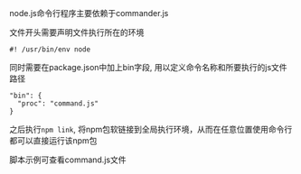 node.js命令行程序主要依赖于commander.js

文件开头需要声明文件执行所在的环境

```
#! /usr/bin/env node 
```

同时需要在package.json中加上bin字段, 用以定义命令名称和所要执行的js文件路径

```
"bin": {
  "proc": "command.js"
}
```

之后执行`npm link`, 将npm包软链接到全局执行环境，从而在任意位置使用命令行都可以直接运行该npm包


脚本示例可查看command.js文件
